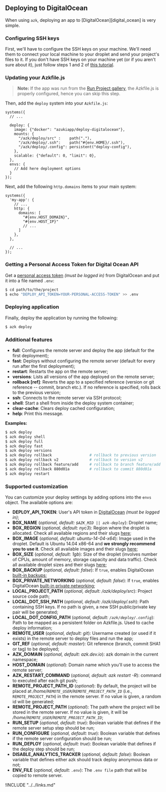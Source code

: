 ## Deploying to DigitalOcean

When using `azk`, deploying an app to [DigitalOcean][digital_ocean] is very simple.

### Configuring SSH keys

First, we'll have to configure the SSH keys on your machine. We'll need them to connect your local machine to your droplet and send your project's files to it. If you don't have SSH keys on your machine yet (or if you aren't sure about it), just follow steps 1 and 2 of [this tutorial](https://help.github.com/articles/generating-ssh-keys/).

### Updating your Azkfile.js

> **Note:** If the app was run from the [Run Project gallery](http://run.azk.io/), the Azkfile.js is properly configured, hence you can skip this step.

Then, add the `deploy` system into your `Azkfile.js`:

```
systems({
  // ...

  deploy: {
    image: {"docker": "azukiapp/deploy-digitalocean"},
    mounts: {
      "/azk/deploy/src" :    path("."),
      "/azk/deploy/.ssh":    path("#{env.HOME}/.ssh"),
      "/azk/deploy/.config": persistent("deploy-config"),
    },
    scalable: {"default": 0, "limit": 0},
  },
  envs: {
    // Add here deployment options
  }
});
```

Next, add the following `http.domains` items to your main system:

```
systems({
  'my-app': {
    // ...
    http: {
      domains: [
        "#{env.HOST_DOMAIN}",
        "#{env.HOST_IP}"
        // ...
      ]
    },
  },

  // ...
});
```

### Getting a Personal Access Token for Digital Ocean API

Get a [personal access token](https://cloud.digitalocean.com/settings/applications) *(must be logged in)* from DigitalOcean and put it into a file named `.env`:

```bash
$ cd path/to/the/project
$ echo "DEPLOY_API_TOKEN=YOUR-PERSONAL-ACCESS-TOKEN" >> .env
```

### Deploying application

Finally, deploy the application by running the following:

```bash
$ azk deploy
```

### Additional features

  - **full**: Configures the remote server and deploy the app (default for the first deployment);
  - **fast**: Deploys without configuring the remote server (default for every run after the first deployment);
  - **restart**: Restarts the app on the remote server;
  - **versions**: Lists all versions of the app deployed on the remote server;
  - **rollback [ref]**: Reverts the app to a specified reference (version or git reference -- commit, branch etc.). If no reference is specified, rolls back to the previous version;
  - **ssh**: Connects to the remote server via SSH protocol;
  - **shell**: Start a shell from inside the deploy system container;
  - **clear-cache**: Clears deploy cached configuration;
  - **help**: Print this message.

**Examples:**

```bash
$ azk deploy
$ azk deploy shell
$ azk deploy full
$ azk deploy fast
$ azk deploy versions
$ azk deploy rollback                 # rollback to previous version
$ azk deploy rollback v2              # rollback to version v2
$ azk deploy rollback feature/add     # rollback to branch feature/add
$ azk deploy rollback 880d01a         # rollback to commit 880d01a
$ azk deploy restart
```

### Supported customization

You can customize your deploy settings by adding options into the `envs` object. The available options are:

- **DEPLOY_API_TOKEN**: User's API token in [DigitalOcean](https://cloud.digitalocean.com/settings/applications) *(must be logged in)*;
- **BOX_NAME** (*optional, default: `$AZK_MID || azk-deploy`*): Droplet name;
- **BOX_REGION** (*optional, default: nyc3*): Region where the droplet is allocated. Check all available regions and their slugs [here](https://developers.digitalocean.com/documentation/v2/#list-all-regions);
- **BOX_IMAGE** (*optional, default: ubuntu-14-04-x64*): Image used in the droplet. Default is Ubuntu 14.04 x86-64 and **we strongly recommend you to use it**. Check all available images and their slugs [here](https://developers.digitalocean.com/documentation/v2/#list-all-distribution-images);
- **BOX_SIZE** (*optional, default: 1gb*): Size of the droplet (involves number of CPUs, amount of memory, storage capacity and data traffic). Check all available droplet sizes and their slugs [here](https://developers.digitalocean.com/documentation/v2/#list-all-sizes);
- **BOX_BACKUP** (*optional, default: false*): If `true`, enables DigitalOcean [built-in backups](https://www.digitalocean.com/help/technical/backup/);
- **BOX_PRIVATE_NETWORKING** (*optional, default: false*): If `true`, enables DigitalOcean [built-in private networking](https://www.digitalocean.com/company/blog/introducing-private-networking/);
- **LOCAL_PROJECT_PATH** (*optional, default: /azk/deploy/src*): Project source code path;
- **LOCAL_DOT_SSH_PATH** (*optional, default: /azk/deploy/.ssh*): Path containing SSH keys. If no path is given, a new SSH public/private key pair will be generated;
- **LOCAL_DOT_CONFIG_PATH** (*optional, default: `/azk/deploy/.config`*): Path to be mapped as a persistent folder on Azkfile.js. Used to cache deploy information;
- **REMOTE_USER** (*optional, default: git*): Username created (or used if it exists) in the remote server to deploy files and run the app;
- **GIT_REF** (*optional, default: master*): Git reference (branch, commit SHA1 or tag) to be deployed;
- **AZK_DOMAIN** (*optional, default: azk.dev.io*): azk domain in the current namespace;
- **HOST_DOMAIN** (*optional*): Domain name which you'll use to access the remote server;
- **AZK_RESTART_COMMAND** (*optional, default: azk restart -R*): command to executed after each git push;
- **REMOTE_PROJECT_PATH_ID** (*optional*): By default, the project will be placed at */home/`REMOTE_USER`/`REMOTE_PROJECT_PATH_ID`* (i.e., `REMOTE_PROJECT_PATH`) in the remote server. If no value is given, a random id will be generated;
- **REMOTE_PROJECT_PATH** (*optional*): The path where the project will be stored in the remote server. If no value is given, it will be */home/`REMOTE_USER`/`REMOTE_PROJECT_PATH_ID`*;
- **RUN_SETUP** (*optional, default: true*): Boolean variable that defines if the remote server setup step should be run;
- **RUN_CONFIGURE** (*optional, default: true*): Boolean variable that defines if the remote server configuration should be run;
- **RUN_DEPLOY** (*optional, default: true*): Boolean variable that defines if the deploy step should be run;
- **DISABLE_ANALYTICS_TRACKER** (*optional, default: false*): Boolean variable that defines either azk should track deploy anonymous data or not;
- **ENV_FILE** (*optional, default: `.env`*): The `.env file` path that will be copied to remote server.

!INCLUDE "../../links.md"
